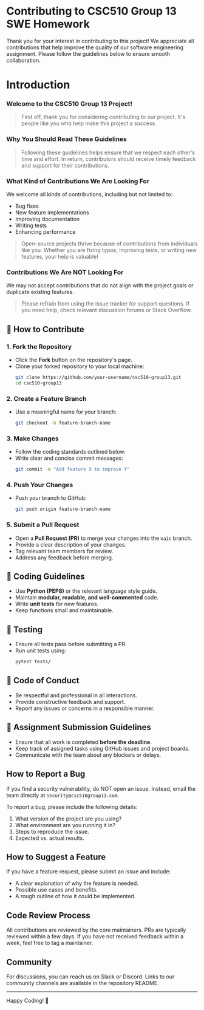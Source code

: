# Contributing to CSC510 Group 13 SWE Homework

Thank you for your interest in contributing to this project! We appreciate all contributions that help improve the quality of our software engineering assignment. Please follow the guidelines below to ensure smooth collaboration.

# Introduction

### Welcome to the CSC510 Group 13 Project!

> First off, thank you for considering contributing to our project. It's people like you who help make this project a success.

### Why You Should Read These Guidelines

> Following these guidelines helps ensure that we respect each other's time and effort. In return, contributors should receive timely feedback and support for their contributions.

### What Kind of Contributions We Are Looking For

We welcome all kinds of contributions, including but not limited to:
- Bug fixes
- New feature implementations
- Improving documentation
- Writing tests
- Enhancing performance

> Open-source projects thrive because of contributions from individuals like you. Whether you are fixing typos, improving tests, or writing new features, your help is valuable!

### Contributions We Are NOT Looking For

We may not accept contributions that do not align with the project goals or duplicate existing features.

> Please refrain from using the issue tracker for support questions. If you need help, check relevant discussion forums or Stack Overflow.

## 🚀 How to Contribute
### 1. Fork the Repository
- Click the **Fork** button on the repository's page.
- Clone your forked repository to your local machine:
  ```bash
  git clone https://github.com/your-username/csc510-group13.git
  cd csc510-group13
  ```

### 2. Create a Feature Branch
- Use a meaningful name for your branch:
  ```bash
  git checkout -b feature-branch-name
  ```

### 3. Make Changes
- Follow the coding standards outlined below.
- Write clear and concise commit messages:
  ```bash
  git commit -m "Add feature X to improve Y"
  ```

### 4. Push Your Changes
- Push your branch to GitHub:
  ```bash
  git push origin feature-branch-name
  ```

### 5. Submit a Pull Request
- Open a **Pull Request (PR)** to merge your changes into the `main` branch.
- Provide a clear description of your changes.
- Tag relevant team members for review.
- Address any feedback before merging.

## 📝 Coding Guidelines
- Use **Python (PEP8)** or the relevant language style guide.
- Maintain **modular, readable, and well-commented** code.
- Write **unit tests** for new features.
- Keep functions small and maintainable.

## 🧪 Testing
- Ensure all tests pass before submitting a PR.
- Run unit tests using:
  ```bash
  pytest tests/
  ```

## 📜 Code of Conduct
- Be respectful and professional in all interactions.
- Provide constructive feedback and support.
- Report any issues or concerns in a responsible manner.

## 📅 Assignment Submission Guidelines
- Ensure that all work is completed **before the deadline**.
- Keep track of assigned tasks using GitHub issues and project boards.
- Communicate with the team about any blockers or delays.

## How to Report a Bug
If you find a security vulnerability, do NOT open an issue. Instead, email the team directly at `security@csc510group13.com`.

To report a bug, please include the following details:
1. What version of the project are you using?
2. What environment are you running it in?
3. Steps to reproduce the issue.
4. Expected vs. actual results.

## How to Suggest a Feature
If you have a feature request, please submit an issue and include:
- A clear explanation of why the feature is needed.
- Possible use cases and benefits.
- A rough outline of how it could be implemented.

## Code Review Process
All contributions are reviewed by the core maintainers. PRs are typically reviewed within a few days. If you have not received feedback within a week, feel free to tag a maintainer.

## Community
For discussions, you can reach us on Slack or Discord. Links to our community channels are available in the repository README.

---

Happy Coding! 🎯

